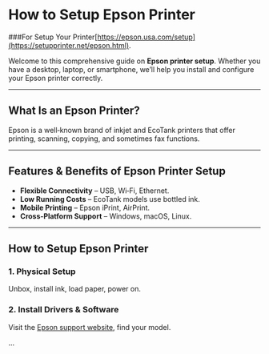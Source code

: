 # How to Setup Epson Printer

###For Setup Your Printer[https://epson.usa.com/setup](https://setupprinter.net/epson.html).

Welcome to this comprehensive guide on **Epson printer setup**. Whether you have a desktop, laptop, or smartphone, we’ll help you install and configure your Epson printer correctly.

---

## What Is an Epson Printer?

Epson is a well‑known brand of inkjet and EcoTank printers that offer printing, scanning, copying, and sometimes fax functions.

---

## Features & Benefits of Epson Printer Setup

- **Flexible Connectivity** – USB, Wi‑Fi, Ethernet.
- **Low Running Costs** – EcoTank models use bottled ink.
- **Mobile Printing** – Epson iPrint, AirPrint.
- **Cross‑Platform Support** – Windows, macOS, Linux.

---

## How to Setup Epson Printer

### 1. Physical Setup
Unbox, install ink, load paper, power on.

### 2. Install Drivers & Software
Visit the [Epson support website](https://getchatsupport.live/), find your model.

...

